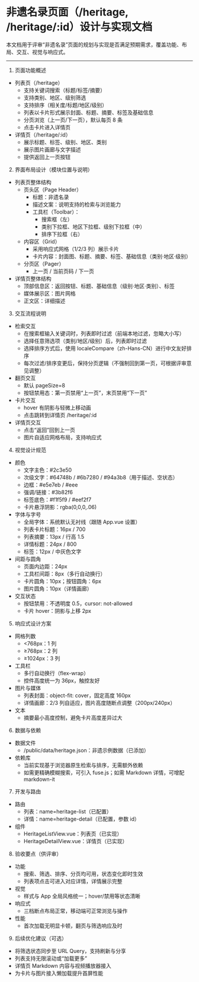 # 非遗名录页面（/heritage, /heritage/:id）设计与实现文档

本文档用于评审“非遗名录”页面的规划与实现是否满足预期需求，覆盖功能、布局、交互、视觉与响应式。

---

1. 页面功能概述
- 列表页（/heritage）
  - 支持关键词搜索（标题/标签/摘要）
  - 支持类别、地区、级别筛选
  - 支持排序（相关度/标题/地区/级别）
  - 列表以卡片形式展示封面、标题、摘要、标签及基础信息
  - 分页浏览（上一页/下一页），默认每页 8 条
  - 点击卡片进入详情页
- 详情页（/heritage/:id）
  - 展示标题、标签、级别、地区、类别
  - 展示图片画廊与文字描述
  - 提供返回上一页按钮

2. 界面布局设计（模块位置与说明）
- 列表页整体结构
  - 页头区（Page Header）
    - 标题：非遗名录
    - 描述文案：说明支持的检索与浏览能力
    - 工具栏（Toolbar）：
      - 搜索框（左）
      - 类别下拉框、地区下拉框、级别下拉框（中）
      - 排序下拉框（右）
  - 内容区（Grid）
    - 采用响应式网格（1/2/3 列）展示卡片
    - 卡片内容：封面图、标题、摘要、标签、基础信息（类别·地区·级别）
  - 分页区（Pager）
    - 上一页 / 当前页码 / 下一页
- 详情页整体结构
  - 顶部信息区：返回按钮、标题、基础信息（级别·地区·类别）、标签
  - 媒体展示区：图片网格
  - 正文区：详细描述

3. 交互流程说明
- 检索交互
  - 在搜索框输入关键词时，列表即时过滤（前端本地过滤，忽略大小写）
  - 选择任意筛选项（类别/地区/级别）后，列表即时过滤
  - 选择排序方式后，使用 localeCompare（zh-Hans-CN）进行中文友好排序
  - 每次过滤/排序变更后，保持分页逻辑（不强制回到第一页，可根据评审意见调整）
- 翻页交互
  - 默认 pageSize=8
  - 按钮禁用态：第一页禁用“上一页”，末页禁用“下一页”
- 卡片交互
  - hover 有阴影与轻微上移动画
  - 点击跳转到详情页 /heritage/:id
- 详情页交互
  - 点击“返回”回到上一页
  - 图片自适应网格布局，支持响应式

4. 视觉设计规范
- 颜色
  - 文字主色：#2c3e50
  - 次级文字：#64748b / #6b7280 / #94a3b8（用于描述、空状态）
  - 边框：#e5e7eb / #eee
  - 强调/链接：#3b82f6
  - 标签底色：#f1f5f9 / #eef2f7
  - 卡片悬浮阴影：rgba(0,0,0,.06)
- 字体与字号
  - 全局字体：系统默认无衬线（跟随 App.vue 设置）
  - 列表卡片标题：16px / 700
  - 列表摘要：13px / 行高 1.5
  - 详情标题：24px / 800
  - 标签：12px / 中灰色文字
- 间距与圆角
  - 页面内边距：24px
  - 工具栏间距：8px（多行自动换行）
  - 卡片圆角：10px；按钮圆角：6px
  - 图片圆角：10px（详情画廊）
- 交互状态
  - 按钮禁用：不透明度 0.5，cursor: not-allowed
  - 卡片 hover：阴影与上移 2px

5. 响应式设计方案
- 网格列数
  - <768px：1 列
  - ≥768px：2 列
  - ≥1024px：3 列
- 工具栏
  - 多行自动换行（flex-wrap）
  - 控件高度统一为 36px，触控友好
- 图片与媒体
  - 列表封面：object-fit: cover，固定高度 160px
  - 详情画廊：2/3 列自适应，图片高度随断点调整（200px/240px）
- 文本
  - 摘要最小高度控制，避免卡片高度差异过大

6. 数据与依赖
- 数据文件
  - /public/data/heritage.json：非遗示例数据（已添加）
- 依赖库
  - 当前实现基于浏览器原生检索与排序，无需额外依赖
  - 如需更精确模糊搜索，可引入 fuse.js；如需 Markdown 详情，可增配 markdown-it

7. 开发与路由
- 路由
  - 列表：name=heritage-list（已配置）
  - 详情：name=heritage-detail（已配置，参数 id）
- 组件
  - HeritageListView.vue：列表页（已实现）
  - HeritageDetailView.vue：详情页（已实现）

8. 验收要点（供评审）
- 功能
  - 搜索、筛选、排序、分页均可用，状态变化即时生效
  - 列表项点击可进入对应详情，详情展示完整
- 视觉
  - 样式与 App 全局风格统一；hover/禁用等状态清晰
- 响应式
  - 三档断点布局正常，移动端可正常浏览与操作
- 性能
  - 首次加载无明显卡顿，翻页与筛选响应及时

9. 后续优化建议（可选）
- 将筛选状态同步至 URL Query，支持刷新与分享
- 列表支持无限滚动或“加载更多”
- 详情页 Markdown 内容与视频播放器接入
- 为卡片与图片接入懒加载提升首屏性能